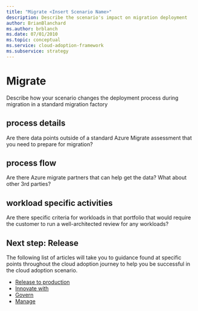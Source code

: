 ```yaml
---
title: "Migrate <Insert Scenario Name>"
description: Describe the scenario's impact on migration deployment
author: BrianBlanchard
ms.author: brblanch
ms.date: 07/01/2010
ms.topic: conceptual
ms.service: cloud-adoption-framework
ms.subservice: strategy
---
```


# Migrate <Insert Scenario Name>

Describe how your scenario changes the deployment process during migration in a standard migration factory

## <Insert Scenario Name> process details

Are there data points outside of a standard Azure Migrate assessment that you need to prepare for migration?

## <Insert Scenario Name> process flow

Are there Azure migrate partners that can help get the data? What about other 3rd parties?

## <Insert Scenario Name> workload specific activities

Are there specific criteria for workloads in that portfolio that would require the customer to run a well-architected review for any workloads?

## Next step: Release <Insert Scenario Name>

The following list of articles will take you to guidance found at specific points throughout the cloud adoption journey to help you be successful in the cloud adoption scenario.

- [Release <Insert Scenario Name> to production](./migrate-release.md)
- [Innovate with <Insert Scenario Name>](./innovate.md)
- [Govern <Insert Scenario Name>](./govern.md)
- [Manage <Insert Scenario Name>](./manage.md)
